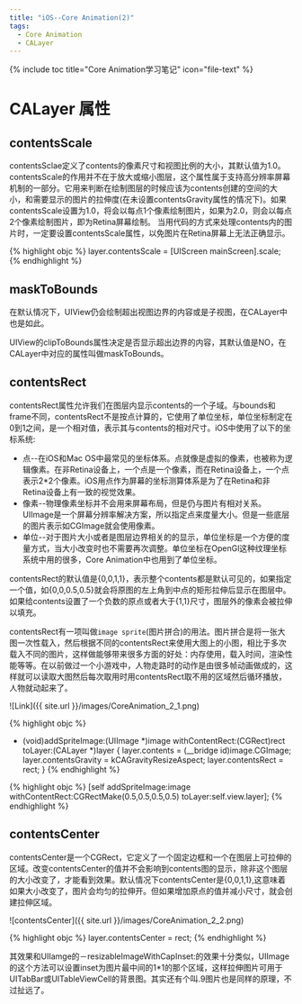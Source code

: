 ```yaml
---
title: "iOS--Core Animation(2)"
tags: 
  - Core Animation 
  - CALayer
---
```


{% include toc title="Core Animation学习笔记" icon="file-text" %}

# CALayer 属性

## contentsScale

contentsSclae定义了contents的像素尺寸和视图比例的大小，其默认值为1.0。contentsScale的作用并不在于放大或缩小图层，这个属性属于支持高分辨率屏幕机制的一部分。它用来判断在绘制图层的时候应该为contents创建的空间的大小，和需要显示的图片的拉伸度(在未设置contentsGravity属性的情况下)。如果contentsScale设置为1.0，将会以每点1个像素绘制图片，如果为2.0，则会以每点2个像素绘制图片，即为Retina屏幕绘制。
当用代码的方式来处理contents内的图片时，一定要设置contentsScale属性，以免图片在Retina屏幕上无法正确显示。

{% highlight objc %}
layer.contentsScale = [UIScreen mainScreen].scale;
{% endhighlight %}

## maskToBounds

在默认情况下，UIView仍会绘制超出视图边界的内容或是子视图，在CALayer中也是如此。

UIView的clipToBounds属性决定是否显示超出边界的内容，其默认值是NO，在CALayer中对应的属性叫做maskToBounds。

## contentsRect

contentsRect属性允许我们在图层内显示contents的一个子域。与bounds和frame不同，contentsRect不是按点计算的，它使用了单位坐标，单位坐标制定在0到1之间，是一个相对值，表示其与contents的相对尺寸。iOS中使用了以下的坐标系统:

* 点--在iOS和Mac OS中最常见的坐标体系。点就像是虚拟的像素，也被称为逻辑像素。在非Retina设备上，一个点是一个像素，而在Retina设备上，一个点表示2*2个像素。iOS用点作为屏幕的坐标测算体系是为了在Retina和非Retina设备上有一致的视觉效果。
* 像素--物理像素坐标并不会用来屏幕布局，但是仍与图片有相对关系。UIImage是一个屏幕分辨率解决方案，所以指定点来度量大小。但是一些底层的图片表示如CGImage就会使用像素。
* 单位--对于图片大小或者是图层边界相关的的显示，单位坐标是一个方便的度量方式，当大小改变时也不需要再次调整。单位坐标在OpenGl这种纹理坐标系统中用的很多，Core Animation中也用到了单位坐标。

contentsRect的默认值是{0,0,1,1}，表示整个contents都是默认可见的，如果指定一个值，如{0,0,0.5,0.5}就会将原图的左上角到中点的矩形拉伸后显示在图层中。如果给contents设置了一个负数的原点或者大于{1,1}尺寸，图层外的像素会被拉伸以填充。

contentsRect有一项叫做`image sprite`(图片拼合)的用法。图片拼合是将一张大图一次性载入，然后根据不同的contentsRect来使用大图上的小图，相比于多次载入不同的图片，这样做能够带来很多方面的好处：内存使用，载入时间，渲染性能等等。在以前做过一个小游戏中，人物走路时的动作是由很多帧动画做成的，这样就可以读取大图然后每次取用时用contentsRect取不用的区域然后循环播放，人物就动起来了。

![Link]({{ site.url }}/images/CoreAnimation_2_1.png)

{% highlight objc %}
- (void)addSpriteImage:(UIImage *)image
       withContentRect:(CGRect)rect
               toLayer:(CALayer *)layer {
    layer.contents = (__bridge id)image.CGImage;
    layer.contentsGravity = kCAGravityResizeAspect;
    layer.contentsRect = rect;
}
{% endhighlight %}

{% highlight objc %}
[self addSpriteImage:image
     withContentRect:CGRectMake(0.5,0.5,0.5,0.5)
             toLayer:self.view.layer];
{% endhighlight %}

## contentsCenter

contentsCenter是一个CGRect，它定义了一个固定边框和一个在图层上可拉伸的区域。改变contentsCenter的值并不会影响到contents图的显示，除非这个图层的大小改变了，才能看到效果。默认情况下contentsCenter是{0,0,1,1},这意味着如果大小改变了，图片会均匀的拉伸开。但如果增加原点的值并减小尺寸，就会创建拉伸区域。

![contentsCenter]({{ site.url }}/images/CoreAnimation_2_2.png)

{% highlight objc %}
layer.contentsCenter = rect;
{% endhighlight %}

其效果和UIIamge的－resizableImageWithCapInset:的效果十分类似，UIImage的这个方法可以设置inset为图片最中间的1*1的那个区域，这样拉伸图片可用于UITabBar或UITableViewCell的背景图。其实还有个叫.9图片也是同样的原理，不过扯远了。